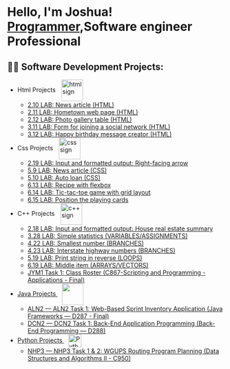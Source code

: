 <h1>Hello, I'm Joshua! <br/><a href="https://github.com/jvincent100">Programmer</a>,Software engineer Professional</a></h1>

<h2>👨‍💻 Software Development Projects:</h2>
<ul>
<li> Html Projects 
  <img src="https://upload.wikimedia.org/wikipedia/commons/6/61/HTML5_logo_and_wordmark.svg" alt="html sign" width="50" height="50" style="vertical-align: middle; margin-left: 10px;">
  <ul>
    <li> <a href="https://github.com/Jvincent100/2.10-LAB-News-article-HTML-">2.10 LAB: News article (HTML)</a></li>
    <li> <a href="https://github.com/Jvincent100/2.11-LAB-Hometown-web-page-HTML-">2.11 LAB: Hometown web page (HTML)</a> </li>
    <li> <a href="https://github.com/Jvincent100/2.12-LAB-Photo-gallery-table-HTML-">2.12 LAB: Photo gallery table (HTML)</a></li>
    <li> <a href="https://github.com/Jvincent100/3.11-LAB-Form-for-joining-a-social-network-HTML-">3.11 LAB: Form for joining a social network (HTML)</a></li>
    <li> <a href="https://github.com/Jvincent100/3.12-LAB-Happy-birthday-message-creator-HTML-">3.12 LAB: Happy birthday message creator (HTML)</a></li>
    </li>
  </ul>
<li>Css Projects
  <img src="https://upload.wikimedia.org/wikipedia/commons/d/d5/CSS3_logo_and_wordmark.svg" alt="css sign" width="50" height="50" style="vertical-align: middle; margin-left: 10px;">
  <ul>
  <li> <a href="https://github.com/Jvincent100/2.19-LAB-Input-and-formatted-output-Right-facing-arrow">2.19 LAB: Input and formatted output: Right-facing arrow</a></li>
  <li> <a href="https://github.com/Jvincent100/5.9-LAB-News-article-CSS-">5.9 LAB: News article (CSS)</a></li>
  <li> <a href="https://github.com/Jvincent100/5.10-LAB-Auto-loan-CSS-">5.10 LAB: Auto loan (CSS)</a></li>
  <li> <a href="https://github.com/Jvincent100/6.13-LAB-Recipe-with-flexbox">6.13 LAB: Recipe with flexbox</a></li>
  <li> <a href="https://github.com/Jvincent100/6.14-LAB-Tic-tac-toe-game-with-grid-layout">6.14 LAB: Tic-tac-toe game with grid layout</a></li>
  <li> <a href="https://github.com/Jvincent100/6.15-LAB-Position-the-playing-cards">6.15 LAB: Position the playing cards</a></li>
</li>
</ul>
<li>C++ Projects
  <img src="https://upload.wikimedia.org/wikipedia/commons/1/18/ISO_C%2B%2B_Logo.svg" alt="c++ sign" width="50" height="50" style="vertical-align: middle; margin-left: 10px;">
<ul>
 <li> <a href="https://github.com/Jvincent100/2.18-LAB-Input-and-formatted-output-House-real-estate-summary">2.18 LAB: Input and formatted output: House real estate summary</a></li>
 <li> <a href="https://github.com/Jvincent100/3.28-LAB-Simple-statistics/tree/main">3.28 LAB: Simple statistics (VARIABLES/ASSIGNMENTS)</a></li>
 <li> <a href="https://github.com/Jvincent100/4.22-LAB-Smallest-number/tree/main">4.22 LAB: Smallest number (BRANCHES)</a></li>
 <li> <a href="https://github.com/Jvincent100/4.23-LAB-Interstate-highway-numbers">4.23 LAB: Interstate highway numbers (BRANCHES)</a></li>
 <li> <a href="https://github.com/Jvincent100/5.19-LAB-Print-string-in-reverse/tree/main">5.19 LAB: Print string in reverse (LOOPS)</a></li>
 <li> <a href="https://github.com/Jvincent100/6.19-LAB-Middle-item/tree/main">6.19 LAB: Middle item (ARRAYS/VECTORS)</li>
<li> <a href="https://github.com/Jvincent100/JYM1-Task-1-Class-Roster">JYM1 Task 1: Class Roster (C867-Scripting and Programming - Applications - Final)</li>
  
 </ul>
<li>Java Projects
  <img src="https://upload.wikimedia.org/wikipedia/en/3/30/Java_programming_language_logo.svg" width="50" height="50" style="vertical-align: middle; margin-left: 10px;">
  <ul>
    <li> <a href="https://github.com/Jvincent100/ALN2-Task-1-Web-Based-Sprint-Inventory-Application/tree/main">ALN2 — ALN2 Task 1: Web-Based Sprint Inventory Application
(Java Frameworks — D287 - Final)</a></li>
    <li> <a href="https://github.com/Jvincent100/DCN2-Task-1-Back-End-Application-Programming/tree/working_branch">DCN2 — DCN2 Task 1: Back-End Application Programming (Back-End Programming — D288)</li>
  </ul>

<li>
  Python Projects
  <img src="https://upload.wikimedia.org/wikipedia/commons/c/c3/Python-logo-notext.svg" alt="Python logo" width="30" height="30" style="vertical-align: middle; margin-left: 10px;">
  <ul>
    <li>
      <a href="https://github.com/Jvincent100/NHP3-Task-WGUPS-Routing-Program-Implementation/tree/main">
        NHP3 — NHP3 Task 1 &amp; 2: WGUPS Routing Program Planning (Data Structures and Algorithms II - C950)
      </a>
    </li>
  </ul>
</li>







<!--
**jvincent100/jvincent100** is a ✨ _special_ ✨ repository because its `README.md` (this file) appears on your GitHub profile.

Here are some ideas to get you started:

- 🔭 I’m currently working on ...
- 🌱 I’m currently learning ...
- 👯 I’m looking to collaborate on ...
- 🤔 I’m looking for help with ...
- 💬 Ask me about ...
- 📫 How to reach me: ...
- 😄 Pronouns: ...
- ⚡ Fun fact: ...
-->
